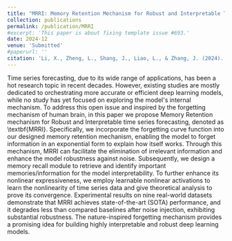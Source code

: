 ```yaml
---
title: "MRRI: Memory Retention Mechanism for Robust and Interpretable Time Series Forecasting"
collection: publications
permalink: /publication/MRRI
#excerpt: 'This paper is about fixing template issue #693.'
date: 2024-12
venue: 'Submitted'
#paperurl: ''
citation: 'Li, X., Zheng, L., Shang, J., Liao, L., & Zhang, J. (2024). MRRI: Memory Retention Mechanism for Robust and Interpretable Time Series Forecasting.'
---
```


Time series forecasting, due to its wide range of applications, has been a hot research topic in recent decades. However, existing studies are mostly dedicated to orchestrating more accurate or efficient deep learning models, while no study has yet focused on exploring the model's internal mechanism. To address this open issue and inspired by the forgetting mechanism of human brain, in this paper we propose Memory Retention mechanism for Robust and Interpretable time series forecasting, denoted as \textbf{MRRI}. Specifically, we incorporate the forgetting curve function into our designed memory retention mechanism, enabling the model to forget information in an exponential form to explain how itself works. Through this mechanism, MRRI can facilitate the elimination of irrelevant information and enhance the model robustness against noise. Subsequently, we design a memory recall module to retrieve and identify important memories/information for the model interpretability. To further enhance its nonlinear expressiveness, we employ learnable nonlinear activations to learn the nonlinearity of time series data and give theoretical analysis to prove its convergence. Experimental results on nine real-world datasets demonstrate that MRRI achieves state-of-the-art (SOTA) performance, and it degrades less than compared baselines after noise injection, exhibiting substantial robustness. The nature-inspired forgetting mechanism provides a promising idea for building highly interpretable and robust deep learning models.
